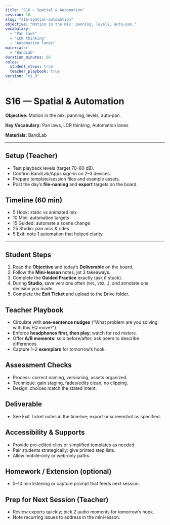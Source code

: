```yaml
---
title: "S16 — Spatial & Automation"
session: 16
slug: "s16-spatial-automation"
objective: "Motion in the mix: panning, levels, auto‑pan."
vocabulary:
  - "Pan laws"
  - "LCR thinking"
  - "Automation lanes"
materials:
  - "BandLab"
duration_minutes: 60
roles:
  student_steps: true
  teacher_playbook: true
version: "v1.0"
---
```


# S16 — Spatial & Automation

**Objective:** Motion in the mix: panning, levels, auto‑pan.

**Key Vocabulary:** Pan laws, LCR thinking, Automation lanes  

**Materials:** BandLab

---

## Setup (Teacher)
- Test playback levels (target 70–80 dB).  
- Confirm BandLab/Apps sign‑in on 2–3 devices.  
- Prepare template/session files and example assets.  
- Post the day’s **file‑naming** and **export** targets on the board.

## Timeline (60 min)
- 5 Hook: static vs animated mix
- 10 Mini: automation targets
- 15 Guided: automate a scene change
- 25 Studio: pan arcs & rides
- 5 Exit: note 1 automation that helped clarity

---

## Student Steps
1. Read the **Objective** and today’s **Deliverable** on the board.
2. Follow the **Mini‑lesson** notes; jot 3 takeaways.
3. Complete the **Guided Practice** exactly (ask if stuck).
4. During **Studio**, save versions often (`V01`, `V02`…), and annotate one decision you made.
5. Complete the **Exit Ticket** and upload to the Drive folder.

## Teacher Playbook
- Circulate with **one-sentence nudges** (“What problem are you solving with this EQ move?”).
- Enforce **headphones first, then play**; watch for red meters.
- Offer **A/B moments**: solo before/after; ask peers to describe differences.
- Capture 1–2 **exemplars** for tomorrow’s hook.

## Assessment Checks
- Process: correct naming, versioning, assets organized.
- Technique: gain staging, fades/edits clean, no clipping.
- Design: choices match the stated intent.

## Deliverable
- See Exit Ticket notes in the timeline; export or screenshot as specified.

## Accessibility & Supports
- Provide pre‑edited clips or simplified templates as needed.
- Pair students strategically; give printed step lists.
- Allow mobile‑only or web‑only paths.

## Homework / Extension (optional)
- 5–10 min listening or capture prompt that feeds next session.

## Prep for Next Session (Teacher)
- Review exports quickly; pick 2 audio moments for tomorrow’s hook.
- Note recurring issues to address in the mini‑lesson.
